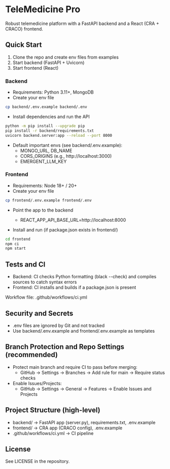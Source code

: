 # TeleMedicine Pro

Robust telemedicine platform with a FastAPI backend and a React (CRA + CRACO) frontend.

## Quick Start

1) Clone the repo and create env files from examples
2) Start backend (FastAPI + Uvicorn)
3) Start frontend (React)

### Backend
- Requirements: Python 3.11+, MongoDB
- Create your env file

````bash
cp backend/.env.example backend/.env
````

- Install dependencies and run the API

````bash
python -m pip install --upgrade pip
pip install -r backend/requirements.txt
uvicorn backend.server:app --reload --port 8000
````

- Default important envs (see backend/.env.example):
  - MONGO_URL, DB_NAME
  - CORS_ORIGINS (e.g., http://localhost:3000)
  - EMERGENT_LLM_KEY

### Frontend
- Requirements: Node 18+ / 20+
- Create your env file

````bash
cp frontend/.env.example frontend/.env
````

- Point the app to the backend
  - REACT_APP_API_BASE_URL=http://localhost:8000

- Install and run (if package.json exists in frontend/)

````bash
cd frontend
npm ci
npm start
````

## Tests and CI
- Backend: CI checks Python formatting (black --check) and compiles sources to catch syntax errors
- Frontend: CI installs and builds if a package.json is present

Workflow file: .github/workflows/ci.yml

## Security and Secrets
- .env files are ignored by Git and not tracked
- Use backend/.env.example and frontend/.env.example as templates

## Branch Protection and Repo Settings (recommended)
- Protect main branch and require CI to pass before merging:
  - GitHub → Settings → Branches → Add rule for main → Require status checks
- Enable Issues/Projects:
  - GitHub → Settings → General → Features → Enable Issues and Projects

## Project Structure (high-level)
- backend/ → FastAPI app (server.py), requirements.txt, .env.example
- frontend/ → CRA app (CRACO config), .env.example
- .github/workflows/ci.yml → CI pipeline

## License
See LICENSE in the repository.
